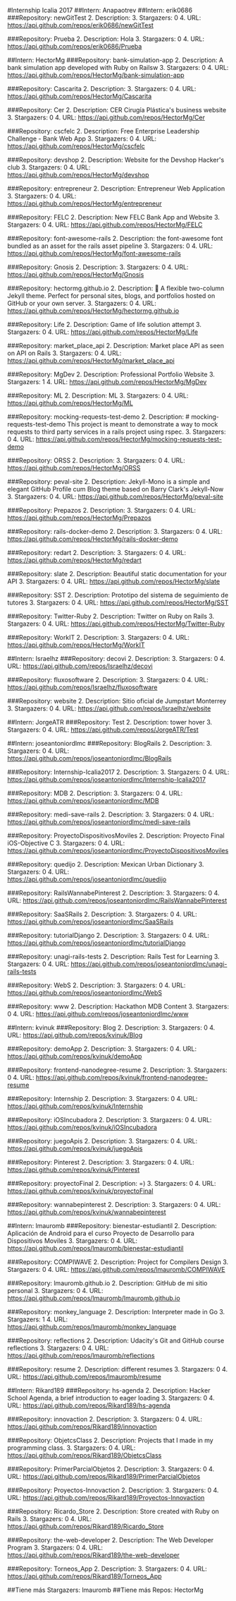 #Internship Icalia 2017
##Intern: Anapaotrev
##Intern: erik0686
###Repository: newGitTest
2. Description: 
3. Stargazers: 0
4. URL: https://api.github.com/repos/erik0686/newGitTest

###Repository: Prueba
2. Description: Hola
3. Stargazers: 0
4. URL: https://api.github.com/repos/erik0686/Prueba

##Intern: HectorMg
###Repository: bank-simulation-app
2. Description: A bank simulation app developed with Ruby on Railsw
3. Stargazers: 0
4. URL: https://api.github.com/repos/HectorMg/bank-simulation-app

###Repository: Cascarita
2. Description: 
3. Stargazers: 0
4. URL: https://api.github.com/repos/HectorMg/Cascarita

###Repository: Cer
2. Description: CER Cirugía Plástica's business website
3. Stargazers: 0
4. URL: https://api.github.com/repos/HectorMg/Cer

###Repository: cscfelc
2. Description: Free Enterprise Leadership Challenge - Bank Web App
3. Stargazers: 0
4. URL: https://api.github.com/repos/HectorMg/cscfelc

###Repository: devshop
2. Description: Website for the Devshop Hacker's club
3. Stargazers: 0
4. URL: https://api.github.com/repos/HectorMg/devshop

###Repository: entrepreneur
2. Description: Entrepreneur Web Application
3. Stargazers: 0
4. URL: https://api.github.com/repos/HectorMg/entrepreneur

###Repository: FELC
2. Description: New FELC Bank App and Website
3. Stargazers: 0
4. URL: https://api.github.com/repos/HectorMg/FELC

###Repository: font-awesome-rails
2. Description: the font-awesome font bundled as an asset for the rails asset pipeline
3. Stargazers: 0
4. URL: https://api.github.com/repos/HectorMg/font-awesome-rails

###Repository: Gnosis
2. Description: 
3. Stargazers: 0
4. URL: https://api.github.com/repos/HectorMg/Gnosis

###Repository: hectormg.github.io
2. Description: :triangular_ruler: A flexible two-column Jekyll theme. Perfect for personal sites, blogs, and portfolios hosted on GitHub or your own server.
3. Stargazers: 0
4. URL: https://api.github.com/repos/HectorMg/hectormg.github.io

###Repository: Life
2. Description: Game of life solution attempt
3. Stargazers: 0
4. URL: https://api.github.com/repos/HectorMg/Life

###Repository: market_place_api
2. Description: Market place API as seen on API on Rails
3. Stargazers: 0
4. URL: https://api.github.com/repos/HectorMg/market_place_api

###Repository: MgDev
2. Description: Professional Portfolio Website
3. Stargazers: 1
4. URL: https://api.github.com/repos/HectorMg/MgDev

###Repository: ML
2. Description: ML
3. Stargazers: 0
4. URL: https://api.github.com/repos/HectorMg/ML

###Repository: mocking-requests-test-demo
2. Description: # mocking-requests-test-demo This project is meant to demonstrate a way to mock requests to third party services in a rails project using rspec.
3. Stargazers: 0
4. URL: https://api.github.com/repos/HectorMg/mocking-requests-test-demo

###Repository: ORSS
2. Description: 
3. Stargazers: 0
4. URL: https://api.github.com/repos/HectorMg/ORSS

###Repository: peval-site
2. Description: Jekyll-Mono is a simple and elegant GitHub Profile cum Blog theme based on Barry Clark's Jekyll-Now
3. Stargazers: 0
4. URL: https://api.github.com/repos/HectorMg/peval-site

###Repository: Prepazos
2. Description: 
3. Stargazers: 0
4. URL: https://api.github.com/repos/HectorMg/Prepazos

###Repository: rails-docker-demo
2. Description: 
3. Stargazers: 0
4. URL: https://api.github.com/repos/HectorMg/rails-docker-demo

###Repository: redart
2. Description: 
3. Stargazers: 0
4. URL: https://api.github.com/repos/HectorMg/redart

###Repository: slate
2. Description: Beautiful static documentation for your API
3. Stargazers: 0
4. URL: https://api.github.com/repos/HectorMg/slate

###Repository: SST
2. Description: Prototipo del sistema de seguimiento de tutores
3. Stargazers: 0
4. URL: https://api.github.com/repos/HectorMg/SST

###Repository: Twitter-Ruby
2. Description: Twitter on Ruby on Rails
3. Stargazers: 0
4. URL: https://api.github.com/repos/HectorMg/Twitter-Ruby

###Repository: WorkIT
2. Description: 
3. Stargazers: 0
4. URL: https://api.github.com/repos/HectorMg/WorkIT

##Intern: Israelhz
###Repository: decovi
2. Description: 
3. Stargazers: 0
4. URL: https://api.github.com/repos/Israelhz/decovi

###Repository: fluxosoftware
2. Description: 
3. Stargazers: 0
4. URL: https://api.github.com/repos/Israelhz/fluxosoftware

###Repository: website
2. Description: Sitio oficial de Jumpstart Monterrey 
3. Stargazers: 0
4. URL: https://api.github.com/repos/Israelhz/website

##Intern: JorgeATR
###Repository: Test
2. Description: tower hover
3. Stargazers: 0
4. URL: https://api.github.com/repos/JorgeATR/Test

##Intern: joseantoniordlmc
###Repository: BlogRails
2. Description: 
3. Stargazers: 0
4. URL: https://api.github.com/repos/joseantoniordlmc/BlogRails

###Repository: Internship-Icalia2017
2. Description: 
3. Stargazers: 0
4. URL: https://api.github.com/repos/joseantoniordlmc/Internship-Icalia2017

###Repository: MDB
2. Description: 
3. Stargazers: 0
4. URL: https://api.github.com/repos/joseantoniordlmc/MDB

###Repository: medi-save-rails
2. Description: 
3. Stargazers: 0
4. URL: https://api.github.com/repos/joseantoniordlmc/medi-save-rails

###Repository: ProyectoDispositivosMoviles
2. Description: Proyecto Final iOS-Objective C
3. Stargazers: 0
4. URL: https://api.github.com/repos/joseantoniordlmc/ProyectoDispositivosMoviles

###Repository: quedijo
2. Description: Mexican Urban Dictionary
3. Stargazers: 0
4. URL: https://api.github.com/repos/joseantoniordlmc/quedijo

###Repository: RailsWannabePinterest
2. Description: 
3. Stargazers: 0
4. URL: https://api.github.com/repos/joseantoniordlmc/RailsWannabePinterest

###Repository: SaaSRails
2. Description: 
3. Stargazers: 0
4. URL: https://api.github.com/repos/joseantoniordlmc/SaaSRails

###Repository: tutorialDjango
2. Description: 
3. Stargazers: 0
4. URL: https://api.github.com/repos/joseantoniordlmc/tutorialDjango

###Repository: unagi-rails-tests
2. Description: Rails Test for Learning
3. Stargazers: 0
4. URL: https://api.github.com/repos/joseantoniordlmc/unagi-rails-tests

###Repository: WebS
2. Description: 
3. Stargazers: 0
4. URL: https://api.github.com/repos/joseantoniordlmc/WebS

###Repository: www
2. Description: Hackathon MDB Content
3. Stargazers: 0
4. URL: https://api.github.com/repos/joseantoniordlmc/www

##Intern: kvinuk
###Repository: Blog
2. Description: 
3. Stargazers: 0
4. URL: https://api.github.com/repos/kvinuk/Blog

###Repository: demoApp
2. Description: 
3. Stargazers: 0
4. URL: https://api.github.com/repos/kvinuk/demoApp

###Repository: frontend-nanodegree-resume
2. Description: 
3. Stargazers: 0
4. URL: https://api.github.com/repos/kvinuk/frontend-nanodegree-resume

###Repository: Internship
2. Description: 
3. Stargazers: 0
4. URL: https://api.github.com/repos/kvinuk/Internship

###Repository: iOSIncubadora
2. Description: 
3. Stargazers: 0
4. URL: https://api.github.com/repos/kvinuk/iOSIncubadora

###Repository: juegoApis
2. Description: 
3. Stargazers: 0
4. URL: https://api.github.com/repos/kvinuk/juegoApis

###Repository: Pinterest
2. Description: 
3. Stargazers: 0
4. URL: https://api.github.com/repos/kvinuk/Pinterest

###Repository: proyectoFinal
2. Description: =)
3. Stargazers: 0
4. URL: https://api.github.com/repos/kvinuk/proyectoFinal

###Repository: wannabepinterest
2. Description: 
3. Stargazers: 0
4. URL: https://api.github.com/repos/kvinuk/wannabepinterest

##Intern: lmauromb
###Repository: bienestar-estudiantil
2. Description: Aplicación de Android para el curso Proyecto de Desarrollo para Dispositivos Moviles
3. Stargazers: 0
4. URL: https://api.github.com/repos/lmauromb/bienestar-estudiantil

###Repository: COMPIWAVE
2. Description: Project for Compilers Design
3. Stargazers: 0
4. URL: https://api.github.com/repos/lmauromb/COMPIWAVE

###Repository: lmauromb.github.io
2. Description: GitHub de mi sitio personal
3. Stargazers: 0
4. URL: https://api.github.com/repos/lmauromb/lmauromb.github.io

###Repository: monkey_language
2. Description: Interpreter made in Go
3. Stargazers: 1
4. URL: https://api.github.com/repos/lmauromb/monkey_language

###Repository: reflections
2. Description: Udacity's Git and GitHub course reflections 
3. Stargazers: 0
4. URL: https://api.github.com/repos/lmauromb/reflections

###Repository: resume
2. Description: different resumes
3. Stargazers: 0
4. URL: https://api.github.com/repos/lmauromb/resume

##Intern: Rikard189
###Repository: hs-agenda
2. Description: Hacker School Agenda, a brief introduction to eager loading
3. Stargazers: 0
4. URL: https://api.github.com/repos/Rikard189/hs-agenda

###Repository: innovaction
2. Description: 
3. Stargazers: 0
4. URL: https://api.github.com/repos/Rikard189/innovaction

###Repository: ObjetcsClass
2. Description: Projects that I made in my programming class. 
3. Stargazers: 0
4. URL: https://api.github.com/repos/Rikard189/ObjetcsClass

###Repository: PrimerParcialObjetos
2. Description: 
3. Stargazers: 0
4. URL: https://api.github.com/repos/Rikard189/PrimerParcialObjetos

###Repository: Proyectos-Innovaction
2. Description: 
3. Stargazers: 0
4. URL: https://api.github.com/repos/Rikard189/Proyectos-Innovaction

###Repository: Ricardo_Store
2. Description: Store created with Ruby on Rails
3. Stargazers: 0
4. URL: https://api.github.com/repos/Rikard189/Ricardo_Store

###Repository: the-web-developer
2. Description: The Web Developer Program
3. Stargazers: 0
4. URL: https://api.github.com/repos/Rikard189/the-web-developer

###Repository: Torneos_App
2. Description: 
3. Stargazers: 0
4. URL: https://api.github.com/repos/Rikard189/Torneos_App

##Tiene más Stargazers: lmauromb
##Tiene más Repos: HectorMg
